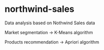 # northwind-sales
Data analysis based on Nothwind Sales data



Market segmentation -> K-Means algorithm

Products recommendation -> Apriori algorithm
